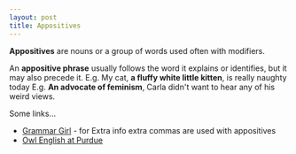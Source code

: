 ```yaml
---
layout: post
title: Appositives
---
```


**Appositives** are nouns or a group of words used often with modifiers. 

An **appositive phrase** usually follows the word it explains or identifies, but it may also precede it. E.g. My cat, **a fluffy white little kitten**, is really naughty today E.g. **An advocate of feminism**, Carla didn't want to hear any of his weird views. 

Some links...

- [Grammar Girl](http://grammar.quickanddirtytips.com/appositives.aspx) - for Extra info extra commas are used with appositives
- [Owl English at Purdue](http://owl.english.purdue.edu/handouts/grammar/g_appos.html)
